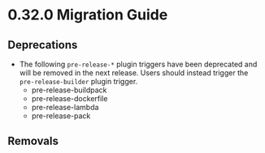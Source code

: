 # 0.32.0 Migration Guide

## Deprecations

- The following `pre-release-*` plugin triggers have been deprecated and will be removed in the next release. Users should instead trigger the `pre-release-builder` plugin trigger.
    - pre-release-buildpack
    - pre-release-dockerfile
    - pre-release-lambda
    - pre-release-pack

## Removals
